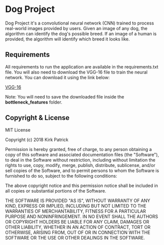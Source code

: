 # Dog Project

Dog Project it's a convolutional neural network (CNN) trained to process real-world images provided by users. Given an image of any dog, the algorithm can identify the dog's possible breed. If an image of a human is provided, the algorithm will identify which breed it looks like.

## Requirements

All requirements to run the application are available in the requirements.txt file. You will also need to download the VGG-16 file to train the neural network. You can download it using the link below:

[VGG-16](https://s3-us-west-1.amazonaws.com/udacity-aind/dog-project/DogVGG16Data.npz)

Note: You will need to save the downloaded file inside the **bottleneck_features** folder.

## Copyright & License 

MIT License

Copyright (c) 2018 Kirk Patrick

Permission is hereby granted, free of charge, to any person obtaining a copy
of this software and associated documentation files (the "Software"), to deal
in the Software without restriction, including without limitation the rights
to use, copy, modify, merge, publish, distribute, sublicense, and/or sell
copies of the Software, and to permit persons to whom the Software is
furnished to do so, subject to the following conditions:

The above copyright notice and this permission notice shall be included in all
copies or substantial portions of the Software.

THE SOFTWARE IS PROVIDED "AS IS", WITHOUT WARRANTY OF ANY KIND, EXPRESS OR
IMPLIED, INCLUDING BUT NOT LIMITED TO THE WARRANTIES OF MERCHANTABILITY,
FITNESS FOR A PARTICULAR PURPOSE AND NONINFRINGEMENT. IN NO EVENT SHALL THE
AUTHORS OR COPYRIGHT HOLDERS BE LIABLE FOR ANY CLAIM, DAMAGES OR OTHER
LIABILITY, WHETHER IN AN ACTION OF CONTRACT, TORT OR OTHERWISE, ARISING FROM,
OUT OF OR IN CONNECTION WITH THE SOFTWARE OR THE USE OR OTHER DEALINGS IN THE
SOFTWARE.
